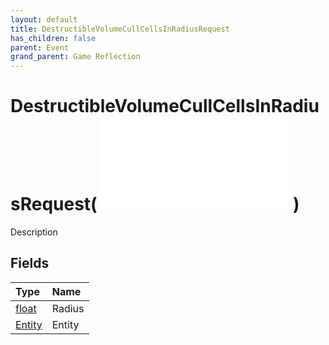 ```yaml
---
layout: default
title: DestructibleVolumeCullCellsInRadiusRequest
has_children: false
parent: Event
grand_parent: Game Reflection
---
```

# DestructibleVolumeCullCellsInRadiusRequest( ![ EntityEventBase ](/game-reflection/events/entity_event_base.md) )
Description 

## Fields
| Type | Name |
|:-------------|:--------------|
| [float](/game-reflection/components/float.md) | Radius |
| [Entity](/game-reflection/classes/entity.md) | Entity |

